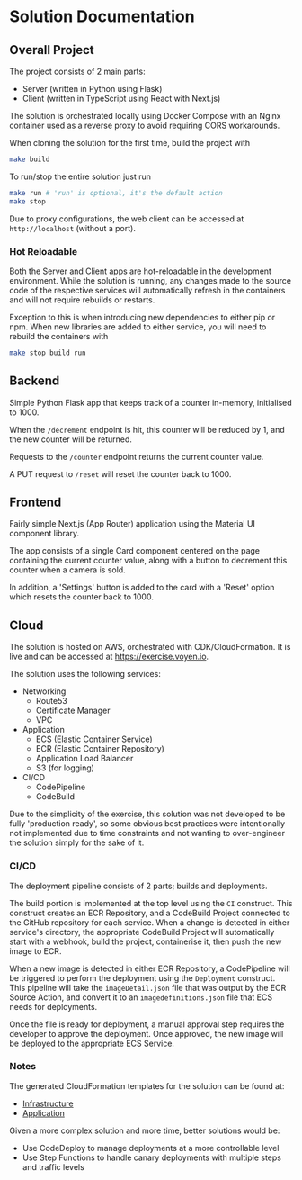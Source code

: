 # Solution Documentation

## Overall Project

The project consists of 2 main parts:

-   Server (written in Python using Flask)
-   Client (written in TypeScript using React with Next.js)

The solution is orchestrated locally using Docker Compose with an Nginx container used as a reverse proxy to avoid requiring CORS workarounds.

When cloning the solution for the first time, build the project with

```sh
make build
```

To run/stop the entire solution just run

```sh
make run # 'run' is optional, it's the default action
make stop
```

Due to proxy configurations, the web client can be accessed at `http://localhost` (without a port).

### Hot Reloadable

Both the Server and Client apps are hot-reloadable in the development environment.
While the solution is running, any changes made to the source code of the respective services will automatically refresh in the containers and will not require rebuilds or restarts.

Exception to this is when introducing new dependencies to either pip or npm. When new libraries are added to either service, you will need to rebuild the containers with

```sh
make stop build run
```

## Backend

Simple Python Flask app that keeps track of a counter in-memory, initialised to 1000.

When the `/decrement` endpoint is hit, this counter will be reduced by 1, and the new counter will be returned.

Requests to the `/counter` endpoint returns the current counter value.

A PUT request to `/reset` will reset the counter back to 1000.

## Frontend

Fairly simple Next.js (App Router) application using the Material UI component library.

The app consists of a single Card component centered on the page containing the current counter value, along with a button to decrement this counter when a camera is sold.

In addition, a 'Settings' button is added to the card with a 'Reset' option which resets the counter back to 1000.

## Cloud

The solution is hosted on AWS, orchestrated with CDK/CloudFormation.
It is live and can be accessed at https://exercise.voyen.io.

The solution uses the following services:

-   Networking
    -   Route53
    -   Certificate Manager
    -   VPC
-   Application
    -   ECS (Elastic Container Service)
    -   ECR (Elastic Container Repository)
    -   Application Load Balancer
    -   S3 (for logging)
-   CI/CD
    -   CodePipeline
    -   CodeBuild

Due to the simplicity of the exercise, this solution was not developed to be fully 'production ready', so some obvious best practices were intentionally not implemented due to time constraints and not wanting to over-engineer the solution simply for the sake of it.

### CI/CD

The deployment pipeline consists of 2 parts; builds and deployments.

The build portion is implemented at the top level using the `CI` construct. This construct creates an ECR Repository, and a CodeBuild Project connected to the GitHub repository for each service.
When a change is detected in either service's directory, the appropriate CodeBuild Project will automatically start with a webhook, build the project, containerise it, then push the new image to ECR.

When a new image is detected in either ECR Repository, a CodePipeline will be triggered to perform the deployment using the `Deployment` construct.
This pipeline will take the `imageDetail.json` file that was output by the ECR Source Action, and convert it to an `imagedefinitions.json` file that ECS needs for deployments.

Once the file is ready for deployment, a manual approval step requires the developer to approve the deployment. Once approved, the new image will be deployed to the appropriate ECS Service.

### Notes

The generated CloudFormation templates for the solution can be found at:
- [Infrastructure](./CloudFormation-infra.json)
- [Application](./CloudFormation-application.json)

Given a more complex solution and more time, better solutions would be:
- Use CodeDeploy to manage deployments at a more controllable level
- Use Step Functions to handle canary deployments with multiple steps and traffic levels


